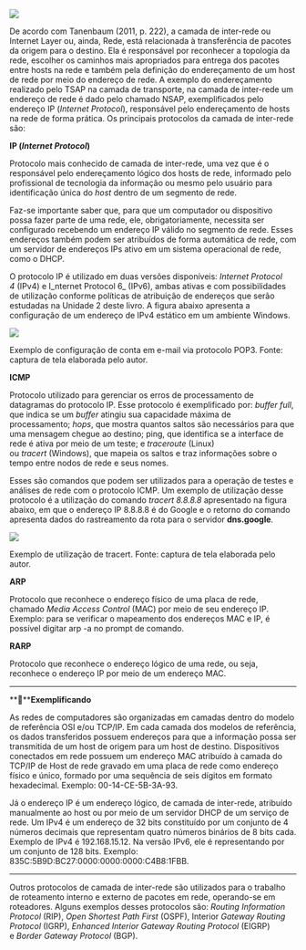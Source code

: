 [![](https://ampli-images.s3.amazonaws.com/production/6e3147c1-c59a-42d5-a569-e29bd93766bd/original)](https://ampli-images.s3.amazonaws.com/production/6e3147c1-c59a-42d5-a569-e29bd93766bd/original)

De acordo com Tanenbaum (2011, p. 222), a camada de inter-rede ou Internet Layer ou, ainda, Rede, está relacionada à transferência de pacotes da origem para o destino. Ela é responsável por reconhecer a topologia da rede, escolher os caminhos mais apropriados para entrega dos pacotes entre hosts na rede e também pela definição do endereçamento de um host de rede por meio do endereço de rede. A exemplo do endereçamento realizado pelo TSAP na camada de transporte, na camada de inter-rede um endereço de rede é dado pelo chamado NSAP, exemplificados pelo endereço IP (_Internet Protocol_), responsável pelo endereçamento de hosts na rede de forma prática. Os principais protocolos da camada de inter-rede são:

**IP (**_**Internet Protocol**_**)**

Protocolo mais conhecido de camada de inter-rede, uma vez que é o responsável pelo endereçamento lógico dos hosts de rede, informado pelo profissional de tecnologia da informação ou mesmo pelo usuário para identificação única do _host_ dentro de um segmento de rede.

Faz-se importante saber que, para que um computador ou dispositivo possa fazer parte de uma rede, ele, obrigatoriamente, necessita ser configurado recebendo um endereço IP válido no segmento de rede. Esses endereços também podem ser atribuídos de forma automática de rede, com um servidor de endereços IPs ativo em um sistema operacional de rede, como o DHCP.

O protocolo IP é utilizado em duas versões disponíveis: _Internet Protocol 4_ (IPv4) e I_nternet Protocol 6_ (IPv6), ambas ativas e com possibilidades de utilização conforme políticas de atribuição de endereços que serão estudadas na Unidade 2 deste livro. A figura abaixo apresenta a configuração de um endereço de IPv4 estático em um ambiente Windows.

[![](https://ampli-images.s3.amazonaws.com/production/d98f67a7-a50d-4744-a669-0757a34b453c/original)](https://ampli-images.s3.amazonaws.com/production/d98f67a7-a50d-4744-a669-0757a34b453c/original)

Exemplo de configuração de conta em e-mail via protocolo POP3. Fonte: captura de tela elaborada pelo autor.

**ICMP**

Protocolo utilizado para gerenciar os erros de processamento de datagramas do protocolo IP. Esse protocolo é exemplificado por: _buffer full_, que indica se um _buffer_ atingiu sua capacidade máxima de processamento; _hops_, que mostra quantos saltos são necessários para que uma mensagem chegue ao destino; ping, que identifica se a interface de rede é ativa por meio de um teste; e _traceroute_ (Linux) ou _tracert_ (Windows), que mapeia os saltos e traz informações sobre o tempo entre nodos de rede e seus nomes.

Esses são comandos que podem ser utilizados para a operação de testes e análises de rede com o protocolo ICMP. Um exemplo de utilização desse protocolo é a utilização do comando _tracert 8.8.8.8_ apresentado na figura abaixo, em que o endereço IP 8.8.8.8 é do Google e o retorno do comando apresenta dados do rastreamento da rota para o servidor **dns.google**.

[![](https://ampli-images.s3.amazonaws.com/production/0714433b-3fa6-4b4d-8064-ebe0b46d746b/original)](https://ampli-images.s3.amazonaws.com/production/0714433b-3fa6-4b4d-8064-ebe0b46d746b/original)

Exemplo de utilização de tracert. Fonte: captura de tela elaborada pelo autor.

**ARP**

Protocolo que reconhece o endereço físico de uma placa de rede, chamado _Media Access Control_ (MAC) por meio de seu endereço IP. Exemplo: para se verificar o mapeamento dos endereços MAC e IP, é possível digitar arp -a no prompt de comando.

**RARP**

Protocolo que reconhece o endereço lógico de uma rede, ou seja, reconhece o endereço IP por meio de um endereço MAC.

______

**📝****Exemplificando**

As redes de computadores são organizadas em camadas dentro do modelo de referência OSI e/ou TCP/IP. Em cada camada dos modelos de referência, os dados transferidos possuem endereços para que a informação possa ser transmitida de um host de origem para um host de destino. Dispositivos conectados em rede possuem um endereço MAC atribuído à camada do TCP/IP de Host de rede gravado em uma placa de rede como endereço físico e único, formado por uma sequência de seis dígitos em formato hexadecimal. Exemplo: 00-14-CE-5B-3A-93.

Já o endereço IP é um endereço lógico, de camada de inter-rede, atribuído manualmente ao host ou por meio de um servidor DHCP de um serviço de rede. Um IPv4 é um endereço de 32 bits constituído por um conjunto de 4 números decimais que representam quatro números binários de 8 bits cada. Exemplo de IPv4 é 192.168.15.12. Na versão IPv6, ele é representando por um conjunto de 128 bits. Exemplo: 835C:5B9D:BC27:0000:0000:0000:C4B8:1FBB.

______

Outros protocolos de camada de inter-rede são utilizados para o trabalho de roteamento interno e externo de pacotes em rede, operando-se em roteadores. Alguns exemplos desses protocolos são: _Routing Information Protocol_ (RIP), _Open Shortest Path First_ (OSPF), Interior _Gateway Routing Protocol_ (IGRP), _Enhanced Interior Gateway Routing Protocol_ (EIGRP) e _Border Gateway Protocol_ (BGP).